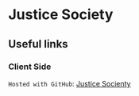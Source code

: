 # Justice Society
## Useful links
### Client Side
`Hosted with GitHub`: [Justice Socienty](https://tawhidulislamrupom.github.io/Justicedocumentation/)
